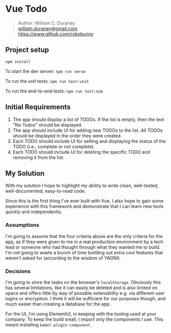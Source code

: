 # Vue Todo

> Author: William C. Duraney  
> william.duraney@gmail.com  
> https://www.github.com/robobunny

## Project setup
```
npm install
```

To start the dev server: `npm run serve`

To run the unit tests: `npm run test:unit`

To run the end-to-end tests: `npm run test:e2e`

## Initial Requirements

1. The app should display a list of TODOs. If the list is empty, then the text "No Todos" should be displayed.
2. The app should include UI for adding new TODOs to the list. All TODOs should be displayed in the order they were created.
3. Each TODO should include UI for setting and displaying the status of the TODO (i.e., complete or not complete).
4. Each TODO should include UI for deleting the specific TODO and removing it from the list.

## My Solution

With my solution I hope to highlight my ability to write clean, well-tested, well-documented, easy-to-read code. 

Since this is the first thing I've ever built with Vue, I also hope to gain some experience with this framework and demonstrate that I can learn new tools quickly and independently.

### Assumptions

I'm going to assume that the four criteria above are the only criteria for the app, as if they were given to me in a real production environment by a tech lead or someone who had thought through what they wanted me to build. I'm not going to waste a bunch of time building out extra cool features that weren't asked for (according to the wisdom of YAGNI).

### Decisions

I'm going to store the tasks on the browser's `localStorage`. Obviously this has several limitations, like it can easily be deleted and is also limited on space and offers little by way of possible extensibility e.g. via different user logins or encryption. I think it will be sufficient for our purposes though, and much easier than creating a database for the app.

For the UI, I'm using ElementUI, in keeping with the tooling used at your company. To keep the build small, I import only the components I use. This meant installing `babel-plugin-component`.
